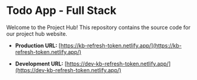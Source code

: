 # Todo App - Full Stack

Welcome to the Project Hub! This repository contains the source code for our project hub website.

- **Production URL:** [https://kb-refresh-token.netlify.app/](https://kb-refresh-token.netlify.app/)

- **Development URL:** [https://dev-kb-refresh-token.netlify.app/](https://dev-kb-refresh-token.netlify.app/)